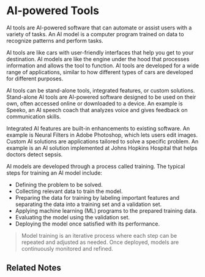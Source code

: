 # AI-powered Tools

AI tools are AI-powered software that can automate or assist users with a variety of tasks. An AI model is a computer program trained on data to recognize patterns and perform tasks.

AI tools are like cars with user-friendly interfaces that help you get to your destination. AI models are like the engine under the hood that processes information and allows the tool to function. AI tools are developed for a wide range of applications, similar to how different types of cars are developed for different purposes.

AI tools can be stand-alone tools, integrated features, or custom solutions. Stand-alone AI tools are AI-powered software designed to be used on their own, often accessed online or downloaded to a device. An example is Speeko, an AI speech coach that analyzes voice and gives feedback on communication skills.

Integrated AI features are built-in enhancements to existing software. An example is Neural Filters in Adobe Photoshop, which lets users edit images. Custom AI solutions are applications tailored to solve a specific problem. An example is an AI solution implemented at Johns Hopkins Hospital that helps doctors detect sepsis.

AI models are developed through a process called training. The typical steps for training an AI model include:

- Defining the problem to be solved.
- Collecting relevant data to train the model.
- Preparing the data for training by labeling important features and separating the data into a training set and a validation set.
- Applying machine learning (ML) programs to the prepared training data.
- Evaluating the model using the validation set.
- Deploying the model once satisfied with its performance.

> Model training is an iterative process where each step can be repeated and adjusted as needed. Once deployed, models are continuously monitored and refined.

## Related Notes